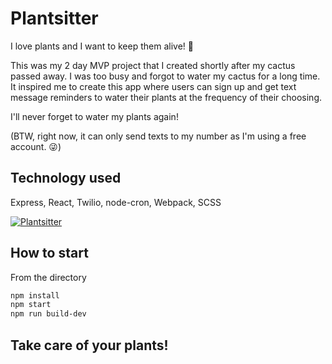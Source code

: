 # Plantsitter

I love plants and I want to keep them alive! :green_heart:

This was my 2 day MVP project that I created shortly after my cactus passed away. I was too busy and forgot to water my cactus for a long time. It inspired me to create this app where users can sign up and get text message reminders to water their plants at the frequency of their choosing.

I'll never forget to water my plants again!

(BTW, right now, it can only send texts to my number as I'm using a free account. :stuck_out_tongue_winking_eye:)

## Technology used
Express, React, Twilio, node-cron, Webpack, SCSS

[![Plantsitter](https://j.gifs.com/Qn4j59.gif)](https://www.youtube.com/watch?v=tO7_J_Bf5OI "Plantsitter Demo")

## How to start
From the directory
```bash
npm install
npm start
npm run build-dev
```
## Take care of your plants!


